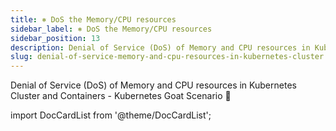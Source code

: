 ```yaml
---
title: ⎈ DoS the Memory/CPU resources
sidebar_label: ⎈ DoS the Memory/CPU resources
sidebar_position: 13
description: Denial of Service (DoS) of Memory and CPU resources in Kubernetes Cluster and Containers - Kubernetes Goat Scenario 🚀
slug: denial-of-service-memory-and-cpu-resources-in-kubernetes-cluster
---
```


Denial of Service (DoS) of Memory and CPU resources in Kubernetes Cluster and Containers - Kubernetes Goat Scenario 🚀

import DocCardList from '@theme/DocCardList';

<DocCardList />
